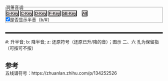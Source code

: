 


<style>
    * {
    margin: 0;
    padding: 0;
    }
    tr {
        border: 1;
        padding: 0;
    }
    td {
        border: 1;
        padding: 0;
    }
    button {
        background-color: rgb(222, 217, 217);
    }
    .back {
        border-color:red;
    }
    /* canvas {
        border: 1px solid black;
    } */
</style>
    



<fieldset>
    <legend>洞箫音调</legend>
    <button id="G-Key-button" onclick="myFunction('G-Key')">G-Key</button>  
    <button id="C-Key-button" onclick="myFunction('C-Key')">C-Key</button>  
    <button id="D-Key-button" onclick="myFunction('D-Key')">D-Key</button>  
    <button id="F-Key-button" onclick="myFunction('F-Key')">F-Key</button>  
    <button id="bB-Key-button" onclick="myFunction('bB-Key')">bB-Key</button>
     &nbsp; &nbsp;<button id="All-Key-button" onclick="myFunction('All')">All</button>  
    <br> <input type="checkbox" name="showHalf" id="showHalfChk" checked="True" onclick="myChkFunction()">是否显示半音（b/#）
    <br> 
</fieldset>

<div>
    <h2 id="Current-Key"></h2>
    <table id="Key-Table" border="2" bordercolor="black"></table>  
    #: 升半音; b: 降半音; z: 还原符号（还原已升/降的音）；图示 二、六 孔为保留指（可按可不按）
</div>


<h2>参考</h2>  
五线谱符号：https://zhuanlan.zhihu.com/p/134252526  <br>

    
    
<script>

var SyllableName = {
    "1" : "Do",
    "2" : "Re",
    "3" : "Mi",
    "4" : "Fa",
    "5" : "So",
    "6" : "La",
    "7" : "Si"
}

var PitchName = {
    "1" : "C",
    "2" : "D",
    "3" : "E",
    "4" : "F",
    "5" : "G",
    "6" : "A",
    "7" : "B"
}

var fullTable = {
    "BlowType" : ["缓","缓","缓","缓","缓","缓","缓","缓","缓","缓","缓","缓",  
               "急","急","急","急","急","急","急","急","急","急","急","急","急",
               "超","超","超","超","超","超","超","超","超","超","超","超","超" ],
    "G-Key" : ["5.","#5.","6.","#6.","7.","1","#1","2","#2","3","4","#4",  
               "5","#5","6","#6","7","^1","#^1","^2","#^2","^3","^4","^4","#^4", 
               "^5","#^5","^6","#^6","^7","@1","#@1","@2","#@2","@3","@4","#@4","@5"],
    "C-Key" : ["2.","#2.","3.","4.","#4.","5.","#5.","6.","#6.","7.","1","#1",  
               "2","#2","3","4","#4","5","#5","6","#6","7","^1","^1","#^1", 
               "^2","#^2","^3","^4","#^4","^5","#^5","^6","#^6","^7","@1","#@1","@2"],
    "D-Key" : ["1.","#1.","2.","#2.","3.","4.","#4.","5.","#5.","6.","#6.","7.",  
               "1","#1","2","#2","3","4","#4","5","#5","6","#6","#6","7", 
               "^1","^#1","^2","^#2","^3","^4","^#4","^5","^#5","^6","^#6","^7","@1"],
    "F-Key" : ["6.","b7.","z7.","1","b2","z2","b3","z3","4","b5","z5","b6",  
               "6","b7","z7","^1","^b2","^z2","^b3","^z3","^4","^b5","^z5","^z5","^b6", 
               "^z6","^b7","^z7","@1","@b2","@z2","@b3","@z3","@4","@b5","@z5","@b6","@z6"],
    "bB-Key": ["3.","4.","b5.","z5.","b6.","z6.","b7.","z7.","1","b2","z2","b3",  
               "3","4","b5","z5","b6","z6","b7","z7","^1","^b2","^z2","^z2","^b3", 
               "^z3","^4","^b5","^z5","^b6","^z6","^b7","^z7","@1","@b2","@z2","@b3","@z3"],
    "pressBack": [2,2,2,2,2,2,2,2,2,2,0,0,  0,2,2,2,2,2,2,2,2,2,2,0,0,  0,2,2,2,2,2,0,0,0,2,2,0,0],
    "press1":    [2,2,2,2,2,2,2,2,2,0,2,0,  2,2,2,2,2,2,2,2,2,0,0,2,0,  2,2,2,2,2,0,0,2,2,1,0,0,2],
    "press2":    [2,2,2,2,2,2,2,2,0,2,2,2,  2,2,2,2,2,2,2,2,0,2,2,2,2,  2,2,2,0,0,2,2,2,2,0,2,2,2],
    "press3":    [2,2,2,2,2,2,1,0,0,0,2,0,  2,2,2,2,2,2,1,0,0,0,2,0,0,  2,1,0,0,2,2,2,2,0,0,2,2,0],
    "press4":    [2,2,2,2,2,0,0,0,0,0,0,0,  2,2,2,2,2,0,0,0,0,0,2,0,0,  0,0,0,0,2,0,0,2,2,2,0,2,2],
    "press5":    [2,2,2,2,0,0,0,0,0,0,0,0,  2,2,2,2,0,0,0,0,0,0,2,0,0,  0,0,0,0,2,2,2,2,2,0,2,2,0],
    "press6":    [2,2,2,0,2,2,2,2,2,2,2,2,  2,2,2,0,2,2,2,2,2,2,0,2,2,  2,2,2,2,2,2,2,2,2,0,2,2,2],
    "press7":    [2,1,0,0,0,0,0,0,0,0,0,0,  2,1,0,0,0,0,0,0,0,0,0,0,0,  0,0,2,2,2,2,2,0,0,0,0,0,2],
}



function fillCircle(mycanvas,r,type,fillColor) {
    var ctx = mycanvas.getContext("2d");
    ctx.strokeStyle = fillColor;
    ctx.fillStyle = fillColor;
    ctx.beginPath();                
    ctx.arc(r, r, r, 0, Math.PI * 1, true); // (x,y,r,sAngle,eAngle,counterclockwise)
    if (type === "0") {ctx.stroke()} else {ctx.fill()};
    ctx.beginPath();                 
    ctx.arc(r, r, r, 0, Math.PI * 2, true); 
    if (type === "2") {ctx.fill()} else {ctx.stroke()};
}

function processStr(myTdStr){  //
    clean_str = myTdStr.replace(/#/g, "").replace(/@/g, "").replace(/b/g, "").replace(/z/g, "").replace(/_/g, "").replace(/\./g, "").replace(/\^/g, "");
    pound_str = ""
    myTdStr.split('').forEach(function (value,index){
        if (value === "#" || value === "b"  || value === "z" ) {pound_str = `<sup>${value}</sup>`;};
        if (value === "_") {clean_str = `<span style="text-decoration: underline double">${clean_str}</span>`;};    // 双下划标识  _  -->   _ _ 
        if (value === ".") {clean_str = `<u>${clean_str}</u>`;}      //   下划标识  .  -->   _
        if (value === "^") {clean_str = `<span style="text-decoration: overline">${clean_str}</span>`;};  //   上划标识  -   -->  -
        if (value === "@") {clean_str = `<span style="text-decoration: overline double">${clean_str}</span>`;};  //   双上划标识@  -->  --
    })
    return `${pound_str}${clean_str}`                        
}

function tdElementStr(myTdArr) {
    tempTdStr = `<td colspan="${myTdArr.length}" style="padding-top:1px;padding-bottom:1px;padding-left:0;padding-rignt:0;text-align:center" width="30px">${processStr(myTdArr[0])}</td>`;
    return tempTdStr
}

function tdCanvasStr(myTdStr,canvasClass) {  // "Circle" "firstCircle"
    tempTdStr = `<td style="padding-top:1px;padding-bottom:1px;padding-left:0;padding-rignt:0;text-align:center" width="30px"><canvas class="${canvasClass}" width="16" height="16">${myTdStr}</canvas></td>`;
    return tempTdStr
}

function splitArray(myArray){
    mySplitArray = []
    myArray.forEach(function (value,index) {
        if (mySplitArray.length > 0 && mySplitArray[mySplitArray.length-1][0]===value){
            mySplitArray[mySplitArray.length-1].push(value)
        } else{mySplitArray.push([value])}
    })
    return mySplitArray
}


function trElementStr (rowName,myArray,canvasClass) {
    tempTds = ``;
    tempTds += tdElementStr([rowName]);
    if (canvasClass === "") {
        mySplitArray = splitArray(myArray)
        mySplitArray.forEach(function (value,index) {tempTds += tdElementStr(value)});
    } else {
        myArray.forEach(function (value,index) {tempTds += tdCanvasStr(value,canvasClass)});
    };
    tempTrStr = `<tr>${tempTds}</tr>`;
    return tempTrStr;
}





function filterKeyIndex(fullTable,key,ifshowHalf){
    select_Idx = [];
    if (fullTable[key]=== undefined){
        select_Idx = Array.from({length: fullTable['BlowType'].length}, (val, i) => i);
    }else{
        fullTable[key].forEach((value,index) => {
            if (value !== "" && (ifshowHalf || (value.indexOf("#") === -1 && value.indexOf("b") === -1) )) {
                select_Idx.push(index)
            };
        });

    }

    return select_Idx;

}


function getValueByIndex(select_Idx,fullTable,word){
    select_Val = [];
    select_Idx.forEach(
        (Idx,_Index) => {
            select_Val.push(fullTable[word][Idx]);
        }
    );
    return select_Val;
}


function getPitch(myArray){
    myPitch = [];
    myArray.forEach(
        (value,index) => {
            tempStr = value.replace(/#/g, "").replace(/@/g, "").replace(/b/g, "").replace(/z/g, "").replace(/_/g, "").replace(/\./g, "").replace(/\^/g, "");
            myPitch.push(PitchName[tempStr]);
        }
    );
    return myPitch
}

function getSyllable(myArray){
    mySyllable = [];
    myArray.forEach(
        (value,index) => {
            tempStr = value.replace(/#/g, "").replace(/@/g, "").replace(/b/g, "").replace(/z/g, "").replace(/_/g, "").replace(/\./g, "").replace(/\^/g, "");
            mySyllable.push(SyllableName[tempStr]);
        }
    );
    return mySyllable
}


function mainFunc(fullTable,key,ifshowHalf){
    document.getElementById('Current-Key').textContent = key;
    var select_Idx = filterKeyIndex(fullTable,key,ifshowHalf);
    var text_BlowType =  trElementStr("吹",getValueByIndex(select_Idx,fullTable,'BlowType'),"");
    if (key === "All"){
        var text_Keynote = ``;
        var keys = ['G-Key','C-Key','D-Key','F-Key','bB-Key']
        keys.forEach(
            (kk,index) => {text_Keynote += trElementStr(kk.split('-')[0],getValueByIndex(select_Idx,fullTable,kk),"");}
        )
    }else{
        var KeynoteArray = getValueByIndex(select_Idx,fullTable,key)
        PitchArr = getPitch(KeynoteArray);
        SyllableArr = getSyllable(KeynoteArray);
        var text_Keynote =   `${trElementStr("音",PitchArr,"")}${trElementStr("简",KeynoteArray,"")}${trElementStr("唱",SyllableArr,"")}`;
    }
    var text_pressBack = trElementStr("后",getValueByIndex(select_Idx,fullTable,'pressBack'),"firstCircle");
    var text_press1 = trElementStr("七",getValueByIndex(select_Idx,fullTable,'press1'),"Circle");
    var text_press2 = trElementStr("六",getValueByIndex(select_Idx,fullTable,'press2'),"Circle");
    var text_press3 = trElementStr("五",getValueByIndex(select_Idx,fullTable,'press3'),"Circle");
    var text_press4 = trElementStr("四",getValueByIndex(select_Idx,fullTable,'press4'),"Circle");
    var text_press5 = trElementStr("三",getValueByIndex(select_Idx,fullTable,'press5'),"Circle");
    var text_press6 = trElementStr("二",getValueByIndex(select_Idx,fullTable,'press6'),"Circle");
    var text_press7 = trElementStr("一",getValueByIndex(select_Idx,fullTable,'press7'),"Circle");

    document.getElementById("Key-Table").innerHTML = `${text_BlowType}${text_Keynote}${text_pressBack}${text_press1}${text_press2}${text_press3}${text_press4}${text_press5}${text_press6}${text_press7}`;
    
    canvasObjs = document.querySelectorAll('canvas.Circle');    // canvasObjs = document.getElementsByTagName('canvas')
    for (k=0;k<canvasObjs.length;k++) {
        fillCircle(canvasObjs[k],8,canvasObjs[k].textContent,'black');
    }
    canvasObjs = document.querySelectorAll('canvas.firstCircle');  
    for (k=0;k<canvasObjs.length;k++) {
        fillCircle(canvasObjs[k],8,canvasObjs[k].textContent,'orange');
    }
}

currentKey = "All";
ifshowHalf = document.querySelector('#showHalfChk').checked;
mainFunc(fullTable,currentKey,ifshowHalf)

function myFunction(newKey) {
    currentKey = newKey;
    mainFunc(fullTable,currentKey,ifshowHalf);
}

function myChkFunction() {
    ifshowHalf = document.querySelector('#showHalfChk').checked;
    mainFunc(fullTable,currentKey,ifshowHalf);
}

</script>
    
    
    
    